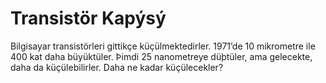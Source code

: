 # Transistör Kapýsý

Bilgisayar transistörleri gittikçe küçülmektedirler. 1971’de 10 mikrometre ile
400 kat daha büyüktüler. Þimdi 25 nanometreye düþtüler, ama gelecekte, daha da
küçülebilirler. Daha ne kadar küçülecekler?
